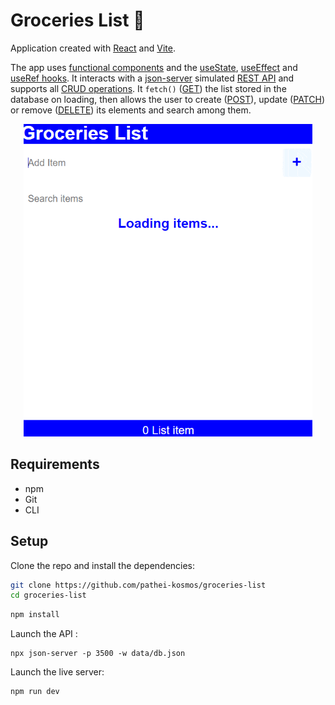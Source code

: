 # Groceries List :ledger:

Application created with [React](https://reactjs.org/) and [Vite](https://vitejs.dev/).


The app uses [functional components](https://reactjs.org/docs/components-and-props.html#function-and-class-components) and the [useState](https://reactjs.org/docs/hooks-state.html), [useEffect](https://reactjs.org/docs/hooks-effect.html) and [useRef hooks](https://beta.reactjs.org/reference/react/useRef). It interacts with a [json-server](https://github.com/typicode/json-server) simulated [REST API](https://www.redhat.com/en/topics/api/what-is-a-rest-api) and supports all [CRUD operations](https://developer.mozilla.org/en-US/docs/Glossary/CRUD). It `fetch()` ([GET](https://developer.mozilla.org/en-US/docs/Web/HTTP/Methods/GET)) the list stored in the database on loading, then allows the user to create ([POST](https://developer.mozilla.org/en-US/docs/Web/HTTP/Methods/POST)), update ([PATCH](https://developer.mozilla.org/en-US/docs/Web/HTTP/Methods/PATCH)) or remove ([DELETE](https://developer.mozilla.org/en-US/docs/Web/HTTP/Methods/DELETE)) its elements and search among them.

<p align="center">
  <img src="https://github.com/pathei-kosmos/groceries-list/blob/master/demo.gif?raw=true" alt="Demo gif" height="500" />
</p>

## Requirements

* npm 
* Git
* CLI

## Setup

Clone the repo and install the dependencies:

```bash
git clone https://github.com/pathei-kosmos/groceries-list
cd groceries-list
```

```bash
npm install
```

Launch the API :

```
npx json-server -p 3500 -w data/db.json
```

Launch the live server:
```bash
npm run dev
```

